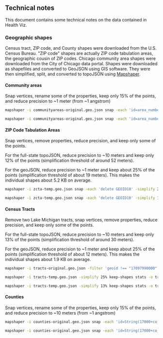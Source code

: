## Technical notes

This document contains some technical notes on the data contained in Health Viz.

### Geographic shapes

Census tract, ZIP code, and County shapes were downloaded from the U.S. Census Bureau. "ZIP code" shapes are actually ZIP code tabulation areas, the geographic cousin of ZIP codes. Chicago community area shapes were downloaded from the City of Chicago data portal. Shapes were downloaded as shapefiles and converted to GeoJSON using GIS software. They were then simplified, split, and converted to topoJSON using [Mapshaper](https://github.com/mbloch/mapshaper). 

#### Community areas

Snap vertices, rename some of the properties, keep only 15% of the points, and reduce precision to ~1 meter (from ~1 angstrom)

```bash
mapshaper -i communityareas-original.geo.json snap -each 'id=area_numbe, delete area_numbe, name=community, delete community' -simplify 15% keep-shapes stats -o communityareas.geo.json force format=geojson precision=0.00001

mapshaper -i communityareas-original.geo.json snap -each 'id=area_numbe, delete area_numbe, name=community, delete community' -simplify 15% keep-shapes stats -o communityareas.topo.json force format=topojson precision=0.00001
```

#### ZIP Code Tabulation Areas

Snap vertices, remove properties, reduce precision, and keep only some of the points.

For the full-state topoJSON, reduce precision to ~10 meters and keep only 12% of the points (simplification threshold of around 52 meters).

For the geoJSON, reduce precision to ~1 meter and keep about 25% of the points (simplification threshold of about 19 meters). This makes the individual shapes about 5.2 KB on average. 

```bash
mapshaper -i zcta-temp.geo.json snap -each 'delete GEOID10' -simplify 25% keep-shapes stats -o zcta.geo.json force format=geojson precision=0.00001

mapshaper -i zcta-temp.geo.json snap -each 'delete GEOID10' -simplify 12% keep-shapes stats -o zcta.topo.json force format=topojson precision=0.0001
```

#### Census Tracts

Remove two Lake Michigan tracts, snap vertices, remove properties, reduce precision, and keep only some of the points.

For the full-state topoJSON, reduce precision to ~10 meters and keep only 13% of the points (simplification threshold of around 30 meters).

For the geoJSON, reduce precision to ~1 meter and keep about 25% of the points (simplification threshold of about 12 meters). This makes the individual shapes about 1.9 KB on average. 

```bash
mapshaper -i tracts-original.geo.json -filter 'geoid !== "17097990000" && geoid !== "17031990000"' -o tracts-temp.geo.json

mapshaper -i tracts-temp.geo.json -simplify 25% keep-shapes stats -o tracts.geo.json format=geojson force precision=0.00001

mapshaper -i tracts-temp.geo.json -simplify 13% keep-shapes stats -o tracts.topo.json format=topojson force precision=0.0001
```

#### Counties

Snap vertices, rename some of the properties, keep only 15% of the points, and reduce precision to ~10 meters (from ~1 angstrom)

```bash
mapshaper -i counties-original.geo.json snap -each 'id=String(17000+co_fips), delete cartodb_id, delete created_at, delete updated_at, name=name + " County, IL", delete co_fips' -simplify 15% keep-shapes stats -o counties.geo.json force format=geojson precision=0.0001 id-field=id

mapshaper -i counties-original.geo.json snap -each 'id=String(17000+co_fips), delete cartodb_id, delete created_at, delete updated_at, name=name + " County, IL", delete co_fips' -simplify 11% keep-shapes stats -o counties.topo.json force format=topojson precision=0.001 id-field=id
```
